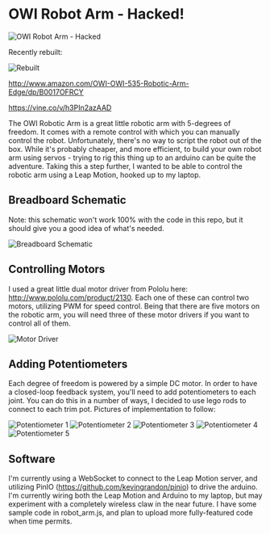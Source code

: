 # OWI Robot Arm - Hacked!

![OWI Robot Arm - Hacked](img/robot01.JPG)

Recently rebuilt:

![Rebuilt](img/robot02.jpg)

http://www.amazon.com/OWI-OWI-535-Robotic-Arm-Edge/dp/B0017OFRCY

https://vine.co/v/h3PIn2azAAD

The OWI Robotic Arm is a great little robotic arm with 5-degrees of freedom. It comes with a remote control with which you can manually control the robot. Unfortunately, there's no way to script the robot out of the box. While it's probably cheaper, and more efficient, to build your own robot arm using servos - trying to rig this thing up to an arduino can be quite the adventure. Taking this a step further, I wanted to be able to control the robotic arm using a Leap Motion, hooked up to my laptop.

## Breadboard Schematic

Note: this schematic won't work 100% with the code in this repo, but it should give you a good idea of what's needed.

![Breadboard Schematic](img/fritzing.png)

## Controlling Motors

I used a great little dual motor driver from Pololu here: http://www.pololu.com/product/2130. Each one of these can control two motors, utilizing PWM for speed control. Being that there are five motors on the robotic arm, you will need three of these motor drivers if you want to control all of them.

![Motor Driver](img/motor-driver.JPG)

## Adding Potentiometers

Each degree of freedom is powered by a simple DC motor. In order to have a closed-loop feedback system, you'll need to add potentiometers to each joint. You can do this in a number of ways, I decided to use lego rods to connect to each trim pot. Pictures of implementation to follow:

![Potentiometer 1](img/pot-1.JPG)
![Potentiometer 2](img/pot-2.JPG)
![Potentiometer 3](img/pot-3.JPG)
![Potentiometer 4](img/pot-4.JPG)
![Potentiometer 5](img/pot-5.JPG)

## Software

I'm currently using a WebSocket to connect to the Leap Motion server, and utilizing PinIO (https://github.com/kevingrandon/pinio) to drive the arduino. I'm currently wiring both the Leap Motion and Arduino to my laptop, but may experiment with a completely wireless claw in the near future. I have some sample code in robot_arm.js, and plan to upload more fully-featured code when time permits.